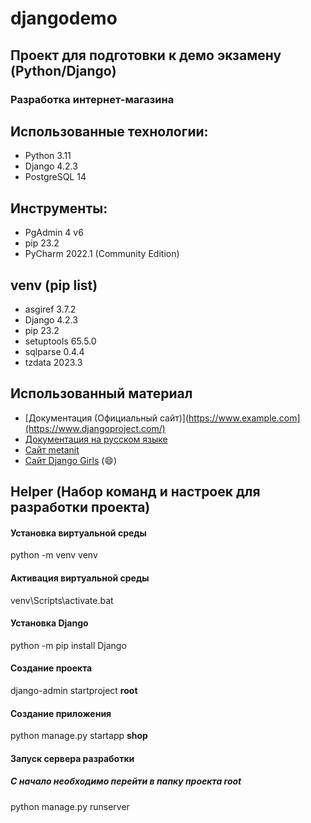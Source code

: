 # djangodemo
## Проект для подготовки к демо экзамену (Python/Django)

### Разработка интернет-магазина

## Использованные технологии:
- Python 3.11
- Django 4.2.3
- PostgreSQL 14

## Инструменты:
- PgAdmin 4 v6
- pip 23.2
- PyCharm 2022.1 (Community Edition)

## venv (pip list)  
- asgiref    3.7.2  
- Django     4.2.3  
- pip        23.2
- setuptools 65.5.0
- sqlparse   0.4.4
- tzdata     2023.3

## Использованный материал
- [Документация (Официальный сайт)](https://www.example.com](https://www.djangoproject.com/)
- [Документация на русском языке](https://django.fun/ru/)
- [Сайт metanit](https://metanit.com/python/django/1.1.php)
- [Сайт Django Girls](https://tutorial.djangogirls.org/ru/) (:smile:)

## Helper (Набор команд и настроек для разработки проекта)

#### Установка виртуальной среды
python -m venv venv

#### Активация виртуальной среды
venv\Scripts\activate.bat

#### Установка Django
python -m pip install Django

#### Создание проекта
django-admin startproject __root__

#### Создание приложения
python manage.py startapp __shop__

#### Запуск сервера разработки
##### С начало необходимо перейти в папку проекта __root__
python manage.py runserver
